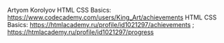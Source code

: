 Artyom Korolyov
HTML CSS Basics: https://www.codecademy.com/users/King_Art/achievements
HTML CSS Basics: https://htmlacademy.ru/profile/id1021297/achievements ; https://htmlacademy.ru/profile/id1021297/progress
